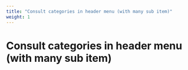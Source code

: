 ```yaml
---
title: "Consult categories in header menu (with many sub item)"
weight: 1
---
```


# Consult categories in header menu (with many sub item)
